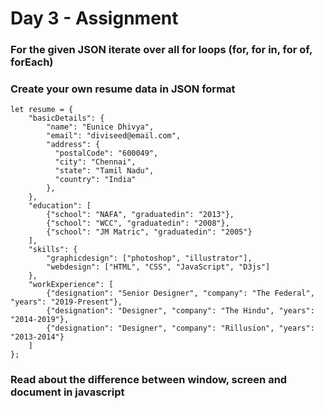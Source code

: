 # Day 3 - Assignment

### For the given JSON iterate over all for loops (for, for in, for of, forEach)

### Create your own resume data in JSON format

```
let resume = {
    "basicDetails": {
        "name": "Eunice Dhivya",
        "email": "diviseed@email.com",
        "address": {
          "postalCode": "600049",
          "city": "Chennai",
          "state": "Tamil Nadu",
          "country": "India"
        },
    },
    "education": [
        {"school": "NAFA", "graduatedin": "2013"},
        {"school": "WCC", "graduatedin": "2008"},
        {"school": "JM Matric", "graduatedin": "2005"}
    ],
    "skills": {
        "graphicdesign": ["photoshop", "illustrator"],
        "webdesign": ["HTML", "CSS", "JavaScript", "D3js"]
    },
    "workExperience": [
        {"designation": "Senior Designer", "company": "The Federal", "years": "2019-Present"},
        {"designation": "Designer", "company": "The Hindu", "years": "2014-2019"},
        {"designation": "Designer", "company": "Rillusion", "years": "2013-2014"}
    ]
};

```

### Read about the difference between window, screen and document in javascript
